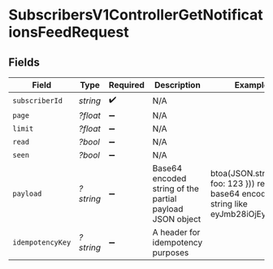 # SubscribersV1ControllerGetNotificationsFeedRequest


## Fields

| Field                                                                                     | Type                                                                                      | Required                                                                                  | Description                                                                               | Example                                                                                   |
| ----------------------------------------------------------------------------------------- | ----------------------------------------------------------------------------------------- | ----------------------------------------------------------------------------------------- | ----------------------------------------------------------------------------------------- | ----------------------------------------------------------------------------------------- |
| `subscriberId`                                                                            | *string*                                                                                  | :heavy_check_mark:                                                                        | N/A                                                                                       |                                                                                           |
| `page`                                                                                    | *?float*                                                                                  | :heavy_minus_sign:                                                                        | N/A                                                                                       |                                                                                           |
| `limit`                                                                                   | *?float*                                                                                  | :heavy_minus_sign:                                                                        | N/A                                                                                       |                                                                                           |
| `read`                                                                                    | *?bool*                                                                                   | :heavy_minus_sign:                                                                        | N/A                                                                                       |                                                                                           |
| `seen`                                                                                    | *?bool*                                                                                   | :heavy_minus_sign:                                                                        | N/A                                                                                       |                                                                                           |
| `payload`                                                                                 | *?string*                                                                                 | :heavy_minus_sign:                                                                        | Base64 encoded string of the partial payload JSON object                                  | btoa(JSON.stringify({ foo: 123 })) results in base64 encoded string like eyJmb28iOjEyM30= |
| `idempotencyKey`                                                                          | *?string*                                                                                 | :heavy_minus_sign:                                                                        | A header for idempotency purposes                                                         |                                                                                           |